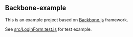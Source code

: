 ## Backbone-example

This is an example project based on [Backbone.js] framework.

See [src/LoginForm.test.js](src/LoginForm.test.js) for test example.

[Backbone.js]: http://backbonejs.org/
